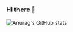 ### Hi there 👋

![Anurag's GitHub stats](https://github-readme-stats.vercel.app/api?username=mokhinurabdurakhimova&show_icons=true&theme=react )
<!--
**mokhinurabdurakhimova/mokhinurabdurakhimova** is a ✨ _special_ ✨ repository because its `README.md` (this file) appears on your GitHub profile.

Here are some ideas to get you started:

- 🔭 I’m currently working on ...
- 🌱 I’m currently learning ...
- 👯 I’m looking to collaborate on ...
- 🤔 I’m looking for help with ...
- 💬 Ask me about ...
- 📫 How to reach me: ...
- 😄 Pronouns: ...
- ⚡ Fun fact: ...
-->
